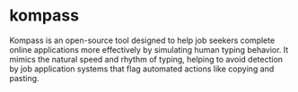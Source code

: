 # kompass
Kompass is an open-source tool designed to help job seekers complete online applications more effectively by simulating human typing behavior. It mimics the natural speed and rhythm of typing, helping to avoid detection by job application systems that flag automated actions like copying and pasting.

